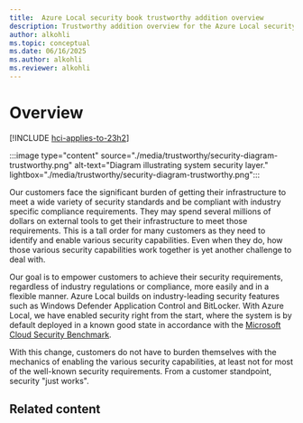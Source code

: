 ```yaml
---
title:  Azure Local security book trustworthy addition overview
description: Trustworthy addition overview for the Azure Local security book.
author: alkohli
ms.topic: conceptual
ms.date: 06/16/2025
ms.author: alkohli
ms.reviewer: alkohli
---
```


# Overview

[!INCLUDE [hci-applies-to-23h2](../includes/hci-applies-to-23h2.md)]

:::image type="content" source="./media/trustworthy/security-diagram-trustworthy.png" alt-text="Diagram illustrating system security layer." lightbox="./media/trustworthy/security-diagram-trustworthy.png":::

Our customers face the significant burden of getting their infrastructure to meet a wide variety of security standards and be compliant with industry specific compliance requirements. They may spend several millions of dollars on external tools to get their infrastructure to meet those requirements. This is a tall order for many customers as they need to identify and enable various security capabilities. Even when they do, how those various security capabilities work together is yet another challenge to deal with. 
 
Our goal is to empower customers to achieve their security requirements, regardless of industry regulations or compliance, more easily and in a flexible manner. Azure Local builds on industry-leading security features such as Windows Defender Application Control and BitLocker. With Azure Local, we have enabled security right from the start, where the system is by default deployed in a known good state in accordance with the [Microsoft Cloud Security Benchmark](/security/benchmark/azure/overview). 
 
With this change, customers do not have to burden themselves with the mechanics of enabling the various security capabilities, at least not for most of the well-known security requirements. From a customer standpoint, security "just works". 



## Related content
